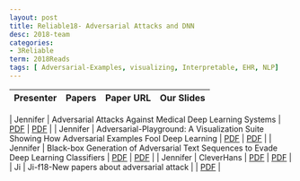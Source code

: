 ```yaml
---
layout: post
title: Reliable18- Adversarial Attacks and DNN 
desc: 2018-team
categories:
- 3Reliable
term: 2018Reads
tags: [ Adversarial-Examples, visualizing, Interpretable, EHR, NLP]
---
```



| Presenter | Papers | Paper URL| Our Slides |
| -----: | ---------------------------: | :----- | :----- |
<!--header-->
| Jennifer |  Adversarial Attacks Against Medical Deep Learning Systems | [PDF](https://arxiv.org/abs/1804.05296)  |  [PDF]({{site.baseurl}}/MoreTalksTeam18/Jennifer18-AdversarialAttacksAgainstMedicalDeepLearningSystems.pdf) | 
| Jennifer |  Adversarial-Playground: A Visualization Suite Showing How Adversarial Examples Fool Deep Learning | [PDF](https://arxiv.org/abs/1708.00807) |  [PDF]({{site.baseurl}}/MoreTalksTeam18/Jennifer18-AdversarialPlayground.pdf) | 
| Jennifer | Black-box Generation of Adversarial Text Sequences to Evade Deep Learning Classifiers | [PDF](https://arxiv.org/abs/1801.04354) |  [PDF]({{site.baseurl}}/MoreTalksTeam18/Jennifer18-Black-boxDeepWordbug.pdf) | 
| Jennifer |  CleverHans | [PDF](https://cleverhans.readthedocs.io/en/latest/) |  [PDF]({{site.baseurl}}/MoreTalksTeam18/Jennifer18-CleverHans.pdf) | 
| Ji | Ji-f18-New papers about adversarial attack | | [PDF]({{site.baseurl}}/MoreTalksTeam18/Ji-f18-NewAEs.pdf) | 

